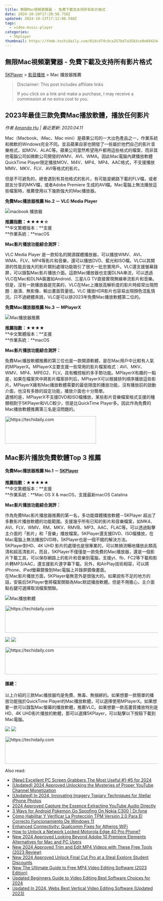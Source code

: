 ```yaml
---
title: 無限Mac視頻瀏覽器 - 免費下載及支持所有影片格式
date: 2024-10-20T17:28:56.758Z
updated: 2024-10-23T17:12:00.540Z
tags:
  - video-music-player
categories:
  - 5kplayer
thumbnail: https://thmb.techidaily.com/61dcd74c9ca257bd7a3583ce0e08424eaf979002cdc0aa0e847be271477f189f.jpg
---
```


## 無限Mac視頻瀏覽器 - 免費下載及支持所有影片格式

[5KPlayer](https://tools.techidaily.com/5kplayer/products/) \> [影音播放](https://tools.techidaily.com/5kplayer/video-music-player/) \> Mac 播放器推薦

>  Disclaimer: This post includes affiliate links
>
>  If you click on a link and make a purchase, I may receive a commission at no extra cost to you.
>

## 2023年最佳三款免費Mac播放軟體，播放任何影片

 _作者 [Amanda Hu](https://www.quora.com/profile/Amanda-Hu-21) | 最近更新: 2020.04.11_

Mac（Macbook、iMac、Mac mini）是蘋果公司的一大出色產品之一，作業系統和微軟的Windows完全不同。並且蘋果自家也開發了一些屬於他們自己的影片音樂格式，如MOV、ALAC等。蘋果公司當然希望用戶都用這些格式的檔案，而非其他電腦公司如微軟公司開發的WMV、AVI、WMA。因此Mac電腦內建播放軟體QuickTime Player限定播放MOV、M4V、MP4、MP4、AAC格式，不支援播放MMV、MKV、FLV、AVI等格式的影片。

但是不可避免的，總會遇到有其他格式的影片。有可能是網路下載的FLV檔，或者朋友分享的MKV檔，或者Adobe Premiere 生成的AVI檔。Mac電腦上無法播放這些檔案時，推薦使用以下幾款強大的Mac播放器。

**免費Mac播放器推薦 No.2 － VLC Media Player** 

![macbook 播放器](https://www.5kplayer.com/video-music-player-zh/../video-music-player-jp/img/vlc.jpg) 

**推薦指數：**★★★★☆   
**中文繁體版本：**支援  
**作業系統：**macOS 

**Mac影片播放功能綜合測評：**

VLC Media Player 是一款知名的開源媒體播放器，可以播放WMV、AVI、WMA、FLV、MP4等影片和音樂，還可以播放DVD、藍光和ISO檔。VLC以其開源的性能且強大的影片類別處理功能吸引了很大一批忠實用戶。VLC還支援螢幕錄屏，可以錄製Mac影片播放介面。這款Mac播放器也支援DLNA串流，可以透過VLC在Mac和DLNA裝置如Android、三星/LG TV直接實現無線串流影片和音樂。  
 但是，沒有一款播放器是完美的，VLC在Mac上播放高解析度的影片時經常出現問題：崩潰、無影像、輸出畫面質量低。VLC 播放HDR影片也容易出現顏色混亂情況。只不過總體來說，VLC是可以排2023年免費Mac播放軟體第二位的。 

**免費Mac播放器推薦 No.3 － MPlayerX** 

![Mac播放器推薦](https://www.5kplayer.com/video-music-player-zh/img/mplayerx.jpg) 

**推薦指數：**★★★★   
**中文繁體版本：**支援  
**作業系統：**macOS 

**Mac影片播放功能綜合測評：**

免費Mac播放軟體推薦的第三位也是一款開源軟體，是在Mac用戶中比較有人氣的MPlayerX。MPlayerX主要支援一些常用的影片檔案格式：AVI、MKV、WMV、MP4、MPEG2、FLV。具有觸控板的多手勢功能。MPlayerX有趣的一點是，如果在檔案夾中將影片檔案排列后，MPlayerX可以根據排列順序播放這些影片。MPlayerX擁有Mac播放軟體需要的最低限度的播放功能，沒有播放前的啟動介面，也沒有多餘的設定功能，播放介面也十分簡單。  
 遺憾的是，MPlayerX不支援DVD和ISO檔播放，某些影片音樂檔案格式支援的種類相對于5KPlayer和VLC較少，但是比QuickTime Player多。因此作為免費的Mac播放軟體推薦第三名是沒問題的。

<!-- affiliate ads begin -->
<a href="https://aligracehair.sjv.io/c/5597632/1896527/19272" target="_top" id="1896527">
  <img src="//a.impactradius-go.com/display-ad/19272-1896527" border="0" alt="https://techidaily.com" width="300" height="90"/>
</a>
<img height="0" width="0" src="https://aligracehair.sjv.io/i/5597632/1896527/19272" style="position:absolute;visibility:hidden;" border="0" />
<!-- affiliate ads end -->

## Mac影片播放免費軟體Top 3 推薦

#### **免費Mac播放器推薦 No.1 － [5KPlayer](https://tools.techidaily.com/5kplayer/products/)**

**推薦指數：**★★★★★   
**中文繁體版本：**支援  
**作業系統：**Mac OS X & macOS，支援最新macOS Catalina 

**Mac影片播放功能綜合測評：**

作為免費Mac影片播放器推薦的第一名，多功能媒體播放軟體－5KPlayer 超出了多數影片播放軟體的功能範圍。支援幾乎所有已知的影片和音樂檔案，如MK4、AVI、FLV、WMV、RM、MKV、RMVB、MP3、AAC、FLAC等。可以透過點擊主介面的「影片」和「音樂」播放檔案。5KPlayer還支援DVD、ISO檔播放，在Mac電腦上無法播放DVD時，5KPlayer也是一個不錯的解決方法。  
 5KPlayer對HD、4K UHD 影片的處理也是很專業的，可以無損流暢地播放此類高清和超高清影片。而且，5KPlayer不僅僅是一款免費的Mac播放器，還是一個影片下載工具，可以保存網路上的影片和音樂到電腦，支援yt、fb、FC2等下載和影片轉MP3/AAC，還支援影片連字幕下載。另外，和AirPlay技術相容，可以將iPhone、iPad螢幕鏡像到Mac電腦上并錄屏鏡像畫面。  
 在Mac影片播放方面，5KPlayer毫無意外是很強大的。如果說有不足的地方的話，安裝后5KPlayer會將檔案關聯為Mac默認播放軟體。但是不用擔心，主介面點右鍵可選擇取消檔案關聯。

![Mac播放軟體](https://www.5kplayer.com/video-music-player-zh/img/5kp-mac.jpg) 

<!-- affiliate ads begin -->
<a href="https://unicoeye.pxf.io/c/5597632/2148773/18498" target="_top" id="2148773">
  <img src="//a.impactradius-go.com/display-ad/18498-2148773" border="0" alt="https://techidaily.com" width="728" height="90"/>
</a>
<img height="0" width="0" src="https://unicoeye.pxf.io/i/5597632/2148773/18498" style="position:absolute;visibility:hidden;" border="0" />
<!-- affiliate ads end -->

[![](https://www.5kplayer.com/video-music-player-zh/../button/freedownwhitewin-zh.png)](https://tools.techidaily.com/5kplayer/products/) [![](https://www.5kplayer.com/video-music-player-zh/../button/freedownwhitemac-zh.png)](https://tools.techidaily.com/5kplayer/products/) 

<!-- affiliate ads begin -->
<a href="https://appsumo.8odi.net/c/5597632/2037346/7443" target="_top" id="2037346">
  <img src="//a.impactradius-go.com/display-ad/7443-2037346" border="0" alt="https://techidaily.com" width="728" height="90"/>
</a>
<img height="0" width="0" src="https://appsumo.8odi.net/i/5597632/2037346/7443" style="position:absolute;visibility:hidden;" border="0" />
<!-- affiliate ads end -->

#### **匯總：**

以上介紹的三款Mac播放器均是免費、無毒、無捆綁的。如果想要一款簡單的播放功能強於QuickTime Player的Mac播放軟體，可以選擇使用MPlayerX。如果想要一款可以錄製Mac螢幕的播放軟體，推薦VLC。如果想要一款高畫質播放特別是HD、4K UHD影片播放的軟體，那可以選擇5KPlayer，可以點擊以下按鈕下載到Mac電腦。

[![](https://www.5kplayer.com/video-music-player-zh/../button/freedownwhitewin-zh.png)](https://tools.techidaily.com/5kplayer/products/) [![](https://www.5kplayer.com/video-music-player-zh/../button/freedownwhitemac-zh.png)](https://tools.techidaily.com/5kplayer/products/)

<!-- affiliate ads begin -->
<a href="https://unicoeye.pxf.io/c/5597632/2134492/18498" target="_top" id="2134492">
  <img src="//a.impactradius-go.com/display-ad/18498-2134492" border="0" alt="https://techidaily.com" width="728" height="90"/>
</a>
<img height="0" width="0" src="https://unicoeye.pxf.io/i/5597632/2134492/18498" style="position:absolute;visibility:hidden;" border="0" />
<!-- affiliate ads end -->

<ins class="adsbygoogle"
     style="display:block"
     data-ad-format="autorelaxed"
     data-ad-client="ca-pub-7571918770474297"
     data-ad-slot="1223367746"></ins>

<ins class="adsbygoogle"
     style="display:block"
     data-ad-client="ca-pub-7571918770474297"
     data-ad-slot="8358498916"
     data-ad-format="auto"
     data-full-width-responsive="true"></ins>

<span class="atpl-alsoreadstyle">Also read:</span>
<div><ul>
<li><a href="https://video-screen-grab.techidaily.com/new-excellent-pc-screen-grabbers-the-most-useful-1-5-for-2024/"><u>[New] Excellent PC Screen Grabbers The Most Useful #1-#5 for 2024</u></a></li>
<li><a href="https://youtube-sure.techidaily.com/ed-2024-approved-unlocking-the-mysteries-of-proper-youtube-channel-monetization/"><u>[Updated] 2024 Approved Unlocking the Mysteries of Proper YouTube Channel Monetization</u></a></li>
<li><a href="https://article-tips.techidaily.com/updated-in-2024-innovating-imagery-topiary-techniques-for-stellar-iphone-photos/"><u>[Updated] In 2024, Innovating Imagery Topiary Techniques for Stellar iPhone Photos</u></a></li>
<li><a href="https://youtube-zero.techidaily.com/approved-capture-the-essence-extracting-youtube-audio-directly/"><u>2024 Approved Capture the Essence Extracting YouTube Audio Directly</u></a></li>
<li><a href="https://android-pokemon-go.techidaily.com/3-ways-for-android-pokemon-go-spoofing-on-nokia-c300-drfone-by-drfone-virtual-android/"><u>3 Ways for Android Pokemon Go Spoofing On Nokia C300 | Dr.fone</u></a></li>
<li><a href="https://win-docs.techidaily.com/como-habilitar-y-verificar-la-proteccion-tpm-version-20-para-el-correcto-funcionamiento-de-windows-11/"><u>Cómo Habilitar Y Verificar La Protección TPM Versión 2.0 Para El Correcto Funcionamiento De Windows 11</u></a></li>
<li><a href="https://network-issues.techidaily.com/enhanced-connectivity-qualcomm-fixes-for-atheros-wifi/"><u>Enhanced Connectivity: Qualcomm Fixes for Atheros WiFi</u></a></li>
<li><a href="https://android-unlock.techidaily.com/how-to-unlock-a-network-locked-motorola-edge-40-pro-phone-by-drfone-android/"><u>How to Unlock a Network Locked Motorola Edge 40 Pro Phone?</u></a></li>
<li><a href="https://video-ai-editor.techidaily.com/new-2024-approved-looking-beyond-adobe-10-premiere-elements-alternatives-for-mac-and-pc-users/"><u>New 2024 Approved Looking Beyond Adobe 10 Premiere Elements Alternatives for Mac and PC Users</u></a></li>
<li><a href="https://video-ai-editor.techidaily.com/new-2024-approved-trim-and-edit-mp4-videos-with-these-free-tools-2023-review/"><u>New 2024 Approved Trim and Edit MP4 Videos with These Free Tools (2023 Review)</u></a></li>
<li><a href="https://video-ai-editor.techidaily.com/new-2024-approved-unlock-final-cut-pro-at-a-steal-explore-student-discounts/"><u>New 2024 Approved Unlock Final Cut Pro at a Steal Explore Student Discounts</u></a></li>
<li><a href="https://video-ai-editor.techidaily.com/new-the-ultimate-guide-to-free-mp4-video-editing-software-2023-edition/"><u>New The Ultimate Guide to Free MP4 Video Editing Software (2023 Edition)</u></a></li>
<li><a href="https://video-ai-editor.techidaily.com/updated-beginners-guide-to-video-editing-best-software-choices-for-2024/"><u>Updated Beginners Guide to Video Editing Best Software Choices for 2024</u></a></li>
<li><a href="https://video-ai-editor.techidaily.com/updated-in-2024-webs-best-vertical-video-editing-software-updated-2023/"><u>Updated In 2024, Webs Best Vertical Video Editing Software (Updated 2023)</u></a></li>
</ul></div>

